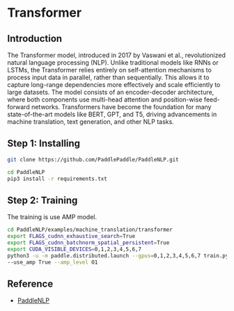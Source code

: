 # Transformer

## Introduction

The Transformer model, introduced in 2017 by Vaswani et al., revolutionized natural language processing (NLP). Unlike
traditional models like RNNs or LSTMs, the Transformer relies entirely on self-attention mechanisms to process input
data in parallel, rather than sequentially. This allows it to capture long-range dependencies more effectively and scale
efficiently to large datasets. The model consists of an encoder-decoder architecture, where both components use
multi-head attention and position-wise feed-forward networks. Transformers have become the foundation for many
state-of-the-art models like BERT, GPT, and T5, driving advancements in machine translation, text generation, and other
NLP tasks.

## Step 1: Installing

```sh
git clone https://github.com/PaddlePaddle/PaddleNLP.git
```

```sh
cd PaddleNLP
pip3 install -r requirements.txt
```

## Step 2: Training

The training is use AMP model.

```sh
cd PaddleNLP/examples/machine_translation/transformer
export FLAGS_cudnn_exhaustive_search=True
export FLAGS_cudnn_batchnorm_spatial_persistent=True
export CUDA_VISIBLE_DEVICES=0,1,2,3,4,5,6,7
python3 -u -m paddle.distributed.launch --gpus=0,1,2,3,4,5,6,7 train.py --config ./configs/transformer.big.yaml \
--use_amp True --amp_level O1
```

## Reference

- [PaddleNLP](https://github.com/PaddlePaddle/PaddleNLP)
